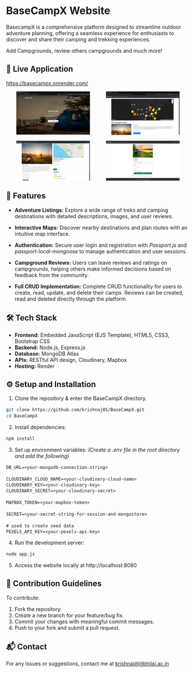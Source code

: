 # BaseCampX Website
BasecampX is a comprehensive platform designed to streamline outdoor adventure planning, offering a seamless experience for enthusiasts to discover and share their camping and trekking experiences.

Add Campgrounds, review others campgrounds and much more!

## 🚀 Live Application
https://basecampx.onrender.com/

<div style="display: flex; align-items: center; justify-content: space-evenly; flex-wrap: wrap; gap: 1rem">
    <img src="./assets/screenshots/home-page.png" alt="BasecampX Home Page" style="width: 40%; height: auto;">
    <img src="./assets/screenshots/campgrounds-page.png" alt="BasecampX Campgrounds Page" style="width: 40%; height: auto;">
    <img src="./assets/screenshots/single-campground-page.png" alt="BasecampX Single Campground Page" style="width: 40%; height: auto;">
    <img src="./assets/screenshots/register-page.png" alt="BasecampX Register Page" style="width: 40%; height: auto;">
</div>

## 🎯 Features
- **Adventure Listings:** Explore a wide range of treks and camping destinations with detailed descriptions, images, and user reviews.

- **Interactive Maps:** Discover nearby destinations and plan routes with an intuitive map interface.

- **Authentication:** Secure user login and registration with *Passport.js* and *passport-local-mongoose* to manage authentication and user sessions.

- **Campground Reviews:** Users can leave reviews and ratings on campgrounds, helping others make informed decisions based on feedback from the community.

- **Full CRUD Implementation:** Complete CRUD functionality for users to create, read, update, and delete their camps. Reviews can be created, read and deleted directly through the platform.

## 🛠️ Tech Stack
- **Frontend:** Embedded JavaScript (EJS Template), HTML5, CSS3, Bootstrap CSS
- **Backend:** Node.js, Express.js
- **Database:** MongoDB Atlas
- **APIs:** RESTful API design, Cloudinary, Mapbox
- **Hosting:** Render

## ⚙️ Setup and Installation
1. Clone the repository & enter the BaseCampX directory.
```bash
git clone https://github.com/krishnaj01/BaseCampX.git
cd BaseCampX
```
2. Install dependencies:
```bash
npm install
```
3. Set up environment variables:
*(Create a .env file in the root directory and add the following)*

```
DB_URL=<your-mongodb-connection-string>

CLOUDINARY_CLOUD_NAME=<your-cloudinary-cloud-name>
CLOUDINARY_KEY=<your-cloudinary-key>
CLOUDINARY_SECRET=<your-cloudinary-secret>

MAPBOX_TOKEN=<your-mapbox-token>

SECRET=<your-secret-string-for-session-and-mongostore>

# used to create seed data
PEXELS_API_KEY=<your-pexels-api-key>
```
4. Run the development server:
```bash
node app.js
```
5. Access the website locally at http://localhost:8080

## 📝 Contribution Guidelines
To contribute:
1. Fork the repository.
2. Create a new branch for your feature/bug fix.
3. Commit your changes with meaningful commit messages.
4. Push to your fork and submit a pull request.

## 📬 Contact
For any issues or suggestions, contact me at krishnaj@iitbhilai.ac.in